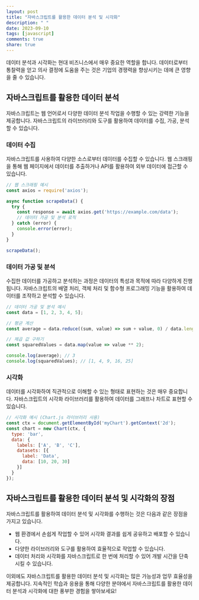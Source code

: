 ```yaml
---
layout: post
title: "자바스크립트를 활용한 데이터 분석 및 시각화"
description: " "
date: 2023-09-10
tags: [javascript]
comments: true
share: true
---
```


데이터 분석과 시각화는 현대 비즈니스에서 매우 중요한 역할을 합니다. 데이터로부터 통찰력을 얻고 의사 결정에 도움을 주는 것은 기업의 경쟁력을 향상시키는 데에 큰 영향을 줄 수 있습니다. 

## 자바스크립트를 활용한 데이터 분석

자바스크립트는 웹 언어로서 다양한 데이터 분석 작업을 수행할 수 있는 강력한 기능을 제공합니다. 자바스크립트의 라이브러리와 도구를 활용하여 데이터를 수집, 가공, 분석할 수 있습니다.

### 데이터 수집

자바스크립트를 사용하여 다양한 소스로부터 데이터를 수집할 수 있습니다. 웹 스크래핑을 통해 웹 페이지에서 데이터를 추출하거나 API를 활용하여 외부 데이터에 접근할 수 있습니다.

```javascript
// 웹 스크래핑 예시
const axios = require('axios');

async function scrapeData() {
  try {
    const response = await axios.get('https://example.com/data');
    // 데이터 가공 및 분석 로직
  } catch (error) {
    console.error(error);
  }
}

scrapeData();
```

### 데이터 가공 및 분석

수집한 데이터를 가공하고 분석하는 과정은 데이터의 특성과 목적에 따라 다양하게 진행됩니다. 자바스크립트의 배열 처리, 객체 처리 및 함수형 프로그래밍 기능을 활용하여 데이터를 조작하고 분석할 수 있습니다.

```javascript
// 데이터 가공 및 분석 예시
const data = [1, 2, 3, 4, 5];

// 평균 계산
const average = data.reduce((sum, value) => sum + value, 0) / data.length;

// 제곱 값 구하기
const squaredValues = data.map(value => value ** 2);

console.log(average); // 3
console.log(squaredValues); // [1, 4, 9, 16, 25]
```

### 시각화

데이터를 시각화하여 직관적으로 이해할 수 있는 형태로 표현하는 것은 매우 중요합니다. 자바스크립트의 시각화 라이브러리를 활용하여 데이터를 그래프나 차트로 표현할 수 있습니다.

```javascript
// 시각화 예시 (Chart.js 라이브러리 사용)
const ctx = document.getElementById('myChart').getContext('2d');
const chart = new Chart(ctx, {
  type: 'bar',
  data: {
    labels: ['A', 'B', 'C'],
    datasets: [{
      label: 'Data',
      data: [10, 20, 30]
    }]
  }
});
```

## 자바스크립트를 활용한 데이터 분석 및 시각화의 장점

자바스크립트를 활용하여 데이터 분석 및 시각화를 수행하는 것은 다음과 같은 장점을 가지고 있습니다.

- 웹 환경에서 손쉽게 작업할 수 있어 시각화 결과를 쉽게 공유하고 배포할 수 있습니다.
- 다양한 라이브러리와 도구를 활용하여 효율적으로 작업할 수 있습니다.
- 데이터 처리와 시각화를 자바스크립트로 한 번에 처리할 수 있어 개발 시간을 단축시킬 수 있습니다.

이외에도 자바스크립트를 활용한 데이터 분석 및 시각화는 많은 가능성과 업무 효율성을 제공합니다. 지속적인 학습과 응용을 통해 다양한 분야에서 자바스크립트를 활용한 데이터 분석과 시각화에 대한 풍부한 경험을 쌓아보세요!